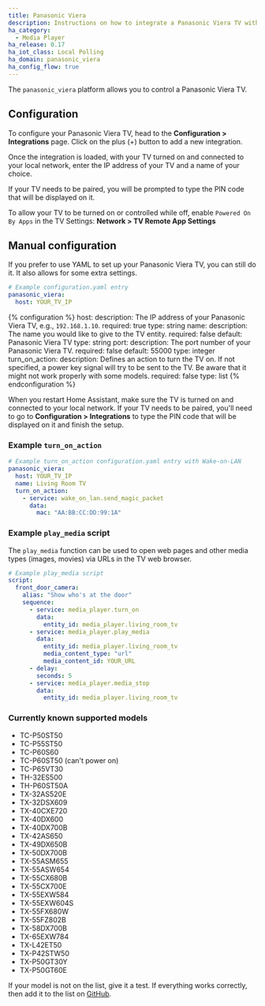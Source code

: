 ```yaml
---
title: Panasonic Viera
description: Instructions on how to integrate a Panasonic Viera TV with Home Assistant.
ha_category:
  - Media Player
ha_release: 0.17
ha_iot_class: Local Polling
ha_domain: panasonic_viera
ha_config_flow: true
---
```


The `panasonic_viera` platform allows you to control a Panasonic Viera TV.

## Configuration

To configure your Panasonic Viera TV, head to the **Configuration > Integrations** page. Click on the plus (+) button to add a new integration.

Once the integration is loaded, with your TV turned on and connected to your local network, enter the IP address of your TV and a name of your choice.

If your TV needs to be paired, you will be prompted to type the PIN code that will be displayed on it.

To allow your TV to be turned on or controlled while off, enable `Powered On By Apps` in the TV Settings: **Network > TV Remote App Settings**

## Manual configuration

If you prefer to use YAML to set up your Panasonic Viera TV, you can still do it. It also allows for some extra settings.

```yaml
# Example configuration.yaml entry
panasonic_viera:
  host: YOUR_TV_IP
```

{% configuration %}
host:
  description: The IP address of your Panasonic Viera TV, e.g., `192.168.1.10`.
  required: true
  type: string
name:
  description: The name you would like to give to the TV entity.
  required: false
  default: Panasonic Viera TV
  type: string
port:
  description: The port number of your Panasonic Viera TV.
  required: false
  default: 55000
  type: integer
turn_on_action:
  description: Defines an action to turn the TV on. If not specified, a power key signal will try to be sent to the TV. Be aware that it might not work properly with some models.
  required: false
  type: list
{% endconfiguration %}

When you restart Home Assistant, make sure the TV is turned on and connected to your local network. If your TV needs to be paired, you'll need to go to **Configuration > Integrations** to type the PIN code that will be displayed on it and finish the setup.

### Example `turn_on_action`

```yaml
# Example turn_on_action configuration.yaml entry with Wake-on-LAN
panasonic_viera:
  host: YOUR_TV_IP
  name: Living Room TV
  turn_on_action:
    - service: wake_on_lan.send_magic_packet
      data:
        mac: "AA:BB:CC:DD:99:1A"
```

### Example `play_media` script

The `play_media` function can be used to open web pages and other media types (images, movies) via URLs in the TV web browser.

```yaml
# Example play_media script
script:
  front_door_camera:
    alias: "Show who's at the door"
    sequence:
      - service: media_player.turn_on
        data:
          entity_id: media_player.living_room_tv
      - service: media_player.play_media
        data:
          entity_id: media_player.living_room_tv
          media_content_type: "url"
          media_content_id: YOUR_URL
      - delay:
        seconds: 5
      - service: media_player.media_stop
        data:
          entity_id: media_player.living_room_tv
```

### Currently known supported models

- TC-P50ST50
- TC-P55ST50
- TC-P60S60
- TC-P60ST50 (can't power on)
- TC-P65VT30
- TH-32ES500
- TH-P60ST50A
- TX-32AS520E
- TX-32DSX609
- TX-40CXE720
- TX-40DX600
- TX-40DX700B
- TX-42AS650
- TX-49DX650B
- TX-50DX700B
- TX-55ASM655
- TX-55ASW654
- TX-55CX680B
- TX-55CX700E
- TX-55EXW584
- TX-55EXW604S
- TX-55FX680W
- TX-55FZ802B
- TX-58DX700B
- TX-65EXW784
- TX-L42ET50
- TX-P42STW50
- TX-P50GT30Y
- TX-P50GT60E

If your model is not on the list, give it a test. If everything works correctly, then add it to the list on [GitHub](https://github.com/home-assistant/home-assistant.io/blob/current/source/_integrations/panasonic_viera.markdown).
